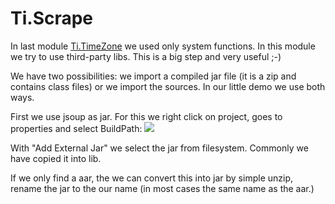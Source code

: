 Ti.Scrape
=========

In last module [Ti.TimeZone](TimeZone.md) we used only system functions. In this module we try to use third-party libs. This is a big step and very useful ;-)

We have two possibilities: we import a compiled jar file (it is a zip and contains class files) or we import the sources. In our little demo we use both ways. 


First we use jsoup as jar. For this we right click on project, goes to properties and select BuildPath:
![](https://raw.githubusercontent.com/AppWerft/TitaniumAndroidModuleDevelopment/master/images/d2.jpg)

With "Add External Jar" we select the jar from filesystem. Commonly we have copied it into lib.

If we only find a aar, the we can convert this into jar by simple unzip, rename the jar to the our name (in most cases the same name as the aar.)